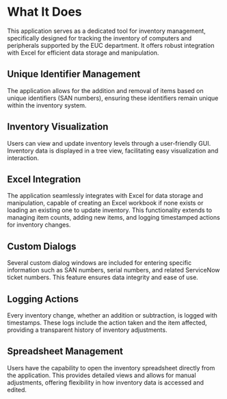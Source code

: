 # What It Does
This application serves as a dedicated tool for inventory management, specifically designed for tracking the inventory of computers and peripherals supported by the EUC department. It offers robust integration with Excel for efficient data storage and manipulation.

## Unique Identifier Management
The application allows for the addition and removal of items based on unique identifiers (SAN numbers), ensuring these identifiers remain unique within the inventory system.

## Inventory Visualization
Users can view and update inventory levels through a user-friendly GUI. Inventory data is displayed in a tree view, facilitating easy visualization and interaction.

## Excel Integration
The application seamlessly integrates with Excel for data storage and manipulation, capable of creating an Excel workbook if none exists or loading an existing one to update inventory. This functionality extends to managing item counts, adding new items, and logging timestamped actions for inventory changes.

## Custom Dialogs
Several custom dialog windows are included for entering specific information such as SAN numbers, serial numbers, and related ServiceNow ticket numbers. This feature ensures data integrity and ease of use.

## Logging Actions
Every inventory change, whether an addition or subtraction, is logged with timestamps. These logs include the action taken and the item affected, providing a transparent history of inventory adjustments.

## Spreadsheet Management
Users have the capability to open the inventory spreadsheet directly from the application. This provides detailed views and allows for manual adjustments, offering flexibility in how inventory data is accessed and edited.
